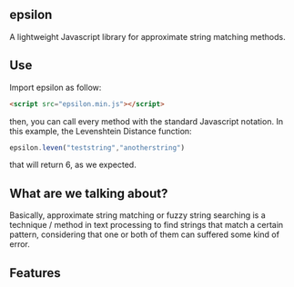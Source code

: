 epsilon
---

A lightweight Javascript library for approximate string matching methods.

Use
---
Import epsilon as follow:

```html
<script src="epsilon.min.js"></script>
```
then, you can call every method with the standard Javascript notation. In this example, the Levenshtein Distance function:

```js
epsilon.leven("teststring","anotherstring")
```
that will return 6, as we expected.

What are we talking about?
---
Basically, approximate string matching or fuzzy string searching is a technique / method in text processing to find strings that match a certain pattern, considering that one or both of them can suffered some kind of error.

Features
---

